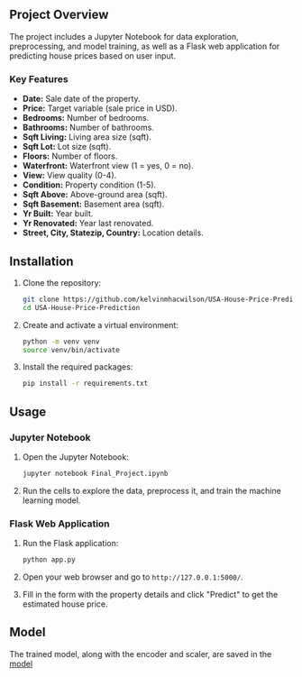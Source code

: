 
## Project Overview

The project includes a Jupyter Notebook for data exploration, preprocessing, and model training, as well as a Flask web application for predicting house prices based on user input.

### Key Features

- **Date:** Sale date of the property.
- **Price:** Target variable (sale price in USD).
- **Bedrooms:** Number of bedrooms.
- **Bathrooms:** Number of bathrooms.
- **Sqft Living:** Living area size (sqft).
- **Sqft Lot:** Lot size (sqft).
- **Floors:** Number of floors.
- **Waterfront:** Waterfront view (1 = yes, 0 = no).
- **View:** View quality (0-4).
- **Condition:** Property condition (1-5).
- **Sqft Above:** Above-ground area (sqft).
- **Sqft Basement:** Basement area (sqft).
- **Yr Built:** Year built.
- **Yr Renovated:** Year last renovated.
- **Street, City, Statezip, Country:** Location details.

## Installation

1. Clone the repository:
    ```sh
    git clone https://github.com/kelvinmhacwilson/USA-House-Price-Prediction.git
    cd USA-House-Price-Prediction
    ```

2. Create and activate a virtual environment:
    ```sh
    python -m venv venv
    source venv/bin/activate 
    ```

3. Install the required packages:
    ```sh
    pip install -r requirements.txt
    ```

## Usage

### Jupyter Notebook

1. Open the Jupyter Notebook:
    ```sh
    jupyter notebook Final_Project.ipynb
    ```

2. Run the cells to explore the data, preprocess it, and train the machine learning model.

### Flask Web Application

1. Run the Flask application:
    ```sh
    python app.py
    ```

2. Open your web browser and go to `http://127.0.0.1:5000/`.

3. Fill in the form with the property details and click "Predict" to get the estimated house price.

## Model

The trained model, along with the encoder and scaler, are saved in the [model](http://_vscodecontentref_/4)